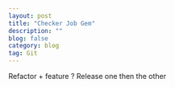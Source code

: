 ```yaml
---
layout: post
title: "Checker Job Gem"
description: ""
blog: false
category: blog
tag: Git
---
```


Refactor + feature ?
Release one then the other